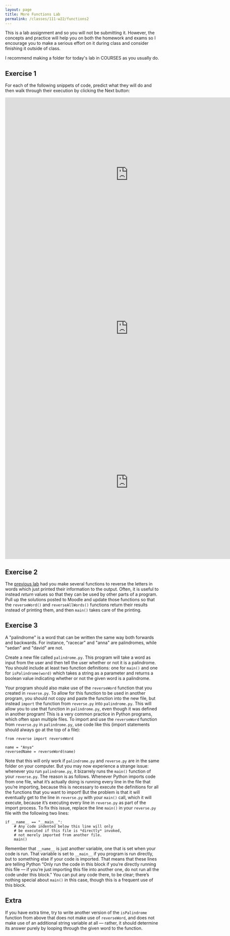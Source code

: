 ```yaml
---
layout: page
title: More Functions Lab
permalink: /classes/111-w22/functions2
---
```


This is a lab assignment and so you will not be submitting it.
However, the concepts and practice will help you on both the homework and exams so I encourage you to make a serious effort on it during class and consider finishing it outside of class.

I recommend making a folder for today's lab in COURSES as you usually do.

## Exercise 1
For each of the following snippets of code, predict what they will do and then walk through their execution by clicking the Next button:

<iframe width="800" height="500" frameborder="0" src="https://pythontutor.com/iframe-embed.html#code=def%20bar%28lst%29%3A%0A%20%20%20%20print%28lst%29%0A%20%20%20%20lst%5B0%5D%20%2B%3D%2010%0A%20%20%20%20print%28lst%29%0A%0AmyList%20%3D%20%5B1,%202,%203%5D%0A%0Abar%28myList%29%0A%0Aprint%28myList%29%0A%0A&codeDivHeight=400&codeDivWidth=350&cumulative=false&curInstr=0&heapPrimitives=nevernest&origin=opt-frontend.js&py=3&rawInputLstJSON=%5B%5D&textReferences=false"> </iframe>

<iframe width="800" height="500" frameborder="0" src="https://pythontutor.com/iframe-embed.html#code=def%20addTileToHand%28tile,%20hand%29%3A%0A%20%20%20%20tile%20%3D%20'-'%20%2B%20tile%20%2B%20'-'%0A%0A%20%20%20%20hand.append%28tile%29%0A%0AmyTile%20%3D%20'a'%0AmyHand%20%3D%20%5B'-b-',%20'-c-'%5D%0AaddTileToHand%28myTile,%20myHand%29%0Aprint%28myTile%29%0Aprint%28myHand%29%0A%0A&codeDivHeight=400&codeDivWidth=350&cumulative=false&curInstr=0&heapPrimitives=nevernest&origin=opt-frontend.js&py=3&rawInputLstJSON=%5B%5D&textReferences=false"> </iframe>

<iframe width="800" height="500" frameborder="0" src="https://pythontutor.com/iframe-embed.html#code=def%20mystery%28n%29%3A%0A%20%20%20%20total%20%3D%201%0A%20%20%20%20while%20n%20%3E%200%3A%0A%20%20%20%20%20%20%20%20total%20*%3D%20n%0A%20%20%20%20%20%20%20%20n%20-%3D%201%0A%20%20%20%20return%20total%0A%0Ax%20%3D%204%0Amystery%28x%29%0A&codeDivHeight=400&codeDivWidth=350&cumulative=false&curInstr=0&heapPrimitives=nevernest&origin=opt-frontend.js&py=3&rawInputLstJSON=%5B%5D&textReferences=false"> </iframe>

## Exercise 2

The [previous lab](functions1) had you make several functions to reverse the letters in words which just printed their information to the output.
Often, it is useful to instead *return* values so that they can be used by other parts of a program.
Pull up the solutions posted to Moodle and update those functions so that the `reverseWord()` and `reverseAllWords()` functions return their results instead of printing them, and then `main()` takes care of the printing.

## Exercise 3
A "palindrome" is a word that can be written the same way both forwards and backwards. 
For instance, "racecar" and "anna" are palindromes, while "sedan" and "david" are not.

Create a new file called `palindrome.py`. 
This program will take a word as input from the user and then tell the user whether or not it is a palindrome. 
You should include at least two function definitions: one for `main()` and one for `isPalindrome(word)` which takes a string as a parameter and returns a boolean value indicating whether or not the given word is a palindrome.

Your program should also make use of the `reverseWord` function that you created in `reverse.py`. 
To allow for this function to be used in another program, you should not copy and paste the function into the new file, but instead `import` the function from `reverse.py` into `palindrome.py`. 
This will allow you to use that function in `palindrome.py`, even though it was defined in another program! 
This is a very common practice in Python programs, which often span multiple files. 
To import and use the `reverseWord` function from `reverse.py` in `palindrome.py`, use code like this (import statements should always go at the top of a file):
```
from reverse import reverseWord

name = "Anya"
reversedName = reverseWord(name)
```

Note that this will only work if `palindrome.py` and `reverse.py` are in the same folder on your computer. 
But you may now experience a strange issue: whenever you run `palindrome.py`, it bizarrely runs the `main()` function of your `reverse.py`. 
The reason is as follows. 
Whenever Python imports code from one file, what it’s actually doing is running every line in the file that you’re importing, because this is necessary to execute the definitions for all the functions that you want to import! 
But the problem is that it will eventually get to the line in `reverse.py` with your `main()` call, which it will execute, because it’s executing every line in `reverse.py` as part of the import process. 
To fix this issue, replace the line `main()` in your `reverse.py` file with the following two lines:
```
if __name__ == "__main__":
    # Any code indented below this line will only
    # be executed if this file is *directly* invoked,
    # not merely imported from another file.
    main()
```

Remember that `__name__` is just another variable, one that is set when your code is run. 
That variable is set to `__main__` if you program is run directly, but to something else if your code is imported.
That means that these lines are telling Python “Only run the code in this block if you’re directly running this file — if you’re just importing this file into another one, do not run all the code under this block."
You can put any code there, to be clear; there’s nothing special about `main()` in this case, though this is a frequent use of this block.

## Extra
If you have extra time, try to write another version of the `isPalindrome` function from above that does not make use of `reverseWord`, and does not make use of an additional string variable at all — rather, it should determine its answer purely by looping through the given word to the function.
